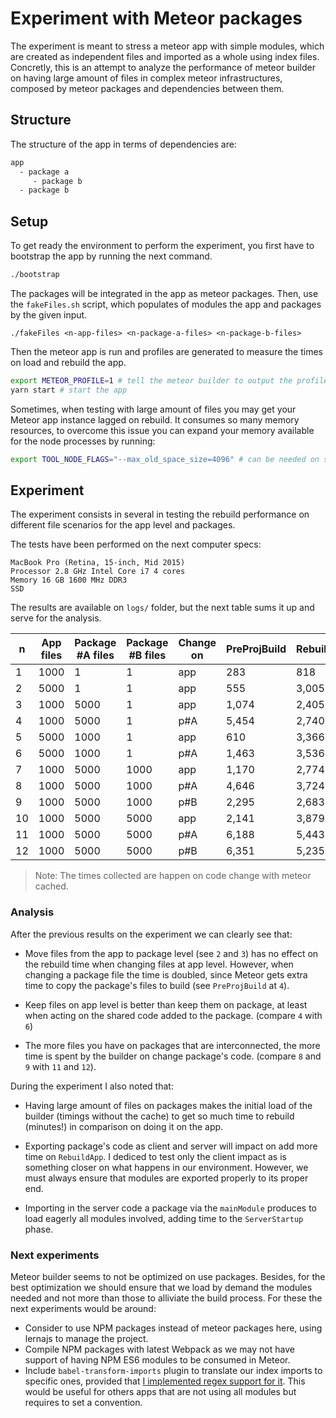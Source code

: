 # Experiment with Meteor packages

The experiment is meant to stress a meteor app with simple modules, which are created as independent files and imported as a whole using index files. Concretly, this is an attempt to analyze the performance of meteor builder on having large amount of files in complex meteor infrastructures, composed by meteor packages and dependencies between them.

## Structure

The structure of the app in terms of dependencies are:

``` bash
app
  - package a
     - package b
  - package b
```

## Setup

To get ready the environment to perform the experiment, you first have to bootstrap the app by running the next command.

``` bash
./bootstrap
```

 The packages will be integrated in the app as meteor packages. Then, use the `fakeFiles.sh` script, which populates of modules the app and packages by the given input.

``` shell
./fakeFiles <n-app-files> <n-package-a-files> <n-package-b-files>
```

Then the meteor app is run and profiles are generated to measure the times on load and rebuild the app.

``` bash
export METEOR_PROFILE=1 # tell the meteor builder to output the profiles logs
yarn start # start the app
```

Sometimes, when testing with large amount of files you may get your Meteor app instance lagged on rebuild. It consumes so many memory resources, to overcome this issue you can expand your memory available for the node processes by running:

``` bash
export TOOL_NODE_FLAGS="--max_old_space_size=4096" # can be needed on secenarios with many files
```

## Experiment

The experiment consists in several in testing the rebuild performance on different file scenarios for the app level and packages.

The tests have been performed on the next computer specs:

``` shell
MacBook Pro (Retina, 15-inch, Mid 2015)
Processor 2.8 GHz Intel Core i7 4 cores
Memory 16 GB 1600 MHz DDR3
SSD
```

The results are available on `logs/` folder, but the next table sums it up and serve for the analysis.

| n  | App files | Package #A files | Package #B files | Change on | PreProjBuild | RebuildApp | ServerStartup | Total |
|----|-----------|------------------|------------------|-----------|--------------|------------|---------------|-------|
| 1  |    1000   |         1        |         1        |    app    |      283     |     818    |      620      |  1721 |
| 2  |    5000   |         1        |         1        |    app    |      555     |    3,005   |      598      |  4158 |
| 3  |    1000   |       5000       |         1        |    app    |     1,074    |    2,405   |      613      |  4092 |
| 4  |    1000   |       5000       |         1        |    p#A    |     5,454    |    2,740   |      614      |  8808 |
| 5  |    5000   |       1000       |         1        |    app    |      610     |    3,366   |      588      |  4564 |
| 6  |    5000   |       1000       |         1        |    p#A    |     1,463    |    3,536   |      590      |  5589 |
| 7  |    1000   |       5000       |       1000       |    app    |     1,170    |    2,774   |      586      |  4530 |
| 8  |    1000   |       5000       |       1000       |    p#A    |     4,646    |    3,724   |      617      |  8987 |
| 9  |    1000   |       5000       |       1000       |    p#B    |     2,295    |    2,683   |      580      |  5558 |
| 10 |    1000   |       5000       |       5000       |    app    |     2,141    |    3,879   |      591      |  6611 |
| 11 |    1000   |       5000       |       5000       |    p#A    |     6,188    |    5,443   |      633      | 12264 |
| 12 |    1000   |       5000       |       5000       |    p#B    |     6,351    |    5,235   |      620      | 12206 |

> Note: The times collected are happen on code change with meteor cached.

### Analysis

After the previous results on the experiment we can clearly see that:

- Move files from the app to package level (see `2` and `3`) has no effect on the rebuild time when changing files at app level. However, when changing a package file the time is doubled, since Meteor gets extra time to copy the package's files to build (see `PreProjBuild` at `4`).

- Keep files on app level is better than keep them on package, at least when acting on the shared code added to the package. (compare `4` with `6`)

- The more files you have on packages that are interconnected, the more time is spent by the builder on change package's code. (compare `8` and `9` with `11` and `12`).

During the experiment I also noted that:

- Having large amount of files on packages makes the initial load of the builder (timings without the cache) to get so much time to rebuild (minutes!) in comparison on doing it on the app.

- Exporting package's code as client and server will impact on add more time on `RebuildApp`. I dediced to test only the client impact as is something closer on what happens in our environment. However, we must always ensure that modules are exported properly to its proper end.

- Importing in the server code a package via the `mainModule` produces to load eagerly all modules involved, adding time to the `ServerStartup` phase.

### Next experiments

Meteor builder seems to not be optimized on use packages. Besides, for the best optimization we should ensure that we load by demand the modules needed and not more than those to alliviate the build process. For these the next experiments would be around:

- Consider to use NPM packages instead of meteor packages here, using lernajs to manage the project.
- Compile NPM packages with latest Webpack as we may not have support of having NPM ES6 modules to be consumed in Meteor.
- Include `babel-transform-imports` plugin to translate our index imports to specific ones, provided that [I implemented regex support for it](https://bitbucket.org/amctheatres/babel-transform-imports/pull-requests/8/support-regular-expressions/diff). This would be useful for others apps that are not using all modules but requires to set a convention.
